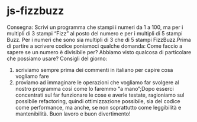 # js-fizzbuzz
Consegna:
Scrivi un programma che stampi i numeri da 1 a 100, ma per i multipli di 3 stampi “Fizz” al posto del numero e per i multipli di 5 stampi Buzz.
Per i numeri che sono sia multipli di 3 che di 5 stampi FizzBuzz.Prima di partire a scrivere codice poniamoci qualche domanda:
Come faccio a sapere se un numero è divisibile per?
Abbiamo visto qualcosa di particolare che possiamo usare?
Consigli del giorno:
1. scriviamo sempre prima dei commenti in italiano per capire cosa vogliamo fare
2. proviamo ad immaginare le operazioni che vogliamo far svolgere al nostro programma così come lo faremmo “a mano”;Dopo esserci concentrati sul far funzionare le cose e averle testate,
ragioniamo  sul possibile refactoring, quindi ottimizzazione possibile,
sia del codice come performance, ma anche, se non soprattutto come leggibilità e mantenibilità. Buon lavoro e buon divertimento! 